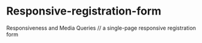 # Responsive-registration-form
Responsiveness and Media Queries // a single-page responsive registration form
